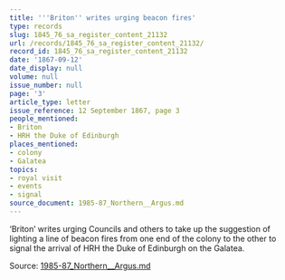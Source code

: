 ```yaml
---
title: '''Briton'' writes urging beacon fires'
type: records
slug: 1845_76_sa_register_content_21132
url: /records/1845_76_sa_register_content_21132/
record_id: 1845_76_sa_register_content_21132
date: '1867-09-12'
date_display: null
volume: null
issue_number: null
page: '3'
article_type: letter
issue_reference: 12 September 1867, page 3
people_mentioned:
- Briton
- HRH the Duke of Edinburgh
places_mentioned:
- colony
- Galatea
topics:
- royal visit
- events
- signal
source_document: 1985-87_Northern__Argus.md
---
```


‘Briton’ writes urging Councils and others to take up the suggestion  of lighting a line of beacon fires from one end of the colony to the other to signal the arrival of HRH the Duke of Edinburgh on the Galatea.

Source: [1985-87_Northern__Argus.md](/downloads/markdown/1985-87_Northern__Argus.md)
